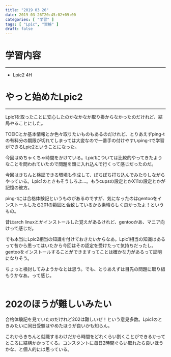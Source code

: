 ```yaml
---
title: "2019 03 26"
date: 2019-03-26T20:45:02+09:00
categories: [ "学習" ]
tags: [ "Lpic", "資格" ]
draft: false
---
```


# 学習内容
---
- Lpic2 4H

# やっと始めたLpic2
---
Lpic1を取ったことに安心したのかなかなか取り掛からなかったのだけれど、結局やることにした。

TOEICとか基本情報とか色々取りたいものもあるのだけれど、とりあえずping-tの有料分の期限が切れてしまっては大変なので一番手の付けやすいping-tで学習ができるLpic2ということになった。

今回はめちゃくちゃ時間をかけている。Lpic1については比較的やってきたようなことを問われていたので問題を頭に入れ込んで行くって感じだったのだ。

今回はきちんと検証できる環境も作成して、ぽちぽち打ち込んでみたりしながらやっている。Lpic1のときもそうしろよ…。もうcupsの設定とかX11の設定とかが記憶の彼方。

ping-tには合格体験記というものがあるのですが、気になったのはgentooをインストールしたら201の範囲と合致しているから素晴らしく良かったよ！というもの。

昔はarch linuxとかインストールした覚えがあるけれど、gentooかあ、マニア向けって感じだ。

でも本当にLpic2相当の知識を付けておきたいからなあ。Lpic1相当の知識はあるって昔から思ってはいたから今回はその認定を受けたって気持ちだったし。gentooをインストールすることができますってことは確かな力があるって証明になりそう。

ちょっと検討してみようかなとは思う。でも、とりあえずは目先の問題に取り組もうかなあ。って感じ。
　  
　  

# 202のほうが難しいみたい
合格体験記を見ていたのだけれど202は難しいぜ！という意見多数。Lpic1のときみたいに同日受験はやめたほうが良いかも知らん。

これからきちんと就職するわけだから時間をどれくらい割くことができるかってところに結構かかってくる。コンスタントに毎日2時間ぐらい取れたら良いほうかな、と個人的には思っている。
